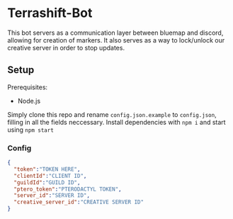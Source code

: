 # Terrashift-Bot

This bot servers as a communication layer between bluemap and discord, allowing for creation of markers. It also serves as a way to lock/unlock our creative server in order to stop updates. 

## Setup
Prerequisites: 
- Node.js

Simply clone this repo and rename ``config.json.example`` to ``config.json``, filling in all the fields neccessary. Install dependencies with ``npm i`` and start using ``npm start``
### Config
```json
{
  "token":"TOKEN HERE",
  "clientId":"CLIENT ID",
  "guildId":"GUILD ID",
  "ptero_token":"PTERODACTYL TOKEN",
  "server_id":"SERVER ID",
  "creative_server_id":"CREATIVE SERVER ID"
}
```
